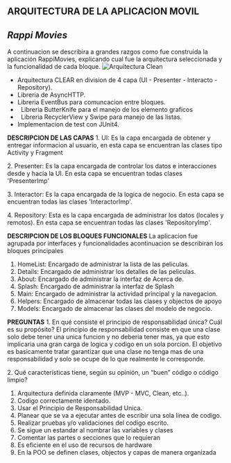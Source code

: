 ## ARQUITECTURA DE LA APLICACION MOVIL

## _**Rappi Movies**_

A continuacion se describira a grandes razgos como fue construida la aplicación RappiMovies, explicando cual fue la arquitectura seleccionada y la funcionalidad de cada bloque.
    ![Arquitectura Clean](http://www.tempos21.com/web/wp-content/uploads/2015/03/clean_architecture1.png)

*   Arquitectura CLEAR en division de 4 capa (UI - Presenter - Interacto - Repository).
*   Libreria de AsyncHTTP.
*   Libreria EventBus para comuncacion entre bloques.
*   Libreria ButterKnife para el manejo de los elemento graficos
*   Libreria RecyclerView y Swipe para manejo de las listas.
*   Implementacion de test con JUnit4.

**DESCRIPCION DE LAS CAPAS**
1\. UI: Es la capa encargada de obtener y entregar informacion al usuario, en esta capa se encuentran las clases tipo Activity y Fragment

2\. Presenter: Es la capa encargada de controlar los datos e interacciones desde y hacia la UI. En esta capa se encuentran todas clases 'PresenterImp'

3\. Interactor: Es la capa encargada de la logica de negocio. En esta capa se encuentran todas las clases 'InteractorImp'.

4\. Repository: Esta es la capa encargada de administrar los datos (locales y remotos). En esta capa se encuentran todas las clases 'RepositoryImp'.

**DESCRIPCION DE LOS BLOQUES FUNCIONALES**
La aplicacion fue agrupada por interfaces y funcionalidades acontinuacion se describiran los bloques principales

1.  HomeList: Encargado de administrar la lista de las peliculas.
2.  Details: Encargado de administrar los detalles de las peliculas.
3.  About: Encargado de administrar la interfaz de Acerca de.
4.  Splash: Encargado de administrar la interfaz de Splash
5.  Main: Encargado de administrar la actividad principal y la navegacion.
6.  Helpers: Encargado de almacenar todas las clases y objectos de apoyo
7.  Models: Encargado de almacenar las clases del modelo de negocio.

**PREGUNTAS**
1\. En qué consiste el principio de responsabilidad única? Cuál es su propósito?
El principio de responsabilidad consiste en que una clase solo debe tener una unica funcion y no deberia tener mas, ya que esto implicaria una gran carga de logica y codigo en un sola porcion.
El objetivo es basicamente tratar garantizar que una clase no tenga mas de una responsabilidad y solo se ocupe de lo que realmente le corresponde.

2\. Qué características tiene, según su opinión, un “buen” código o código limpio?
1.  Arquitectura definida claramente (MVP - MVC, Clean, etc..).
2.  Codigo correctamente identado.
3.  Usar el Principio de Responsabilidad Unica.
4.  Planear que se va a ejecutar antes de escribir una sola linea de codigo.
5.  Realizar pruebas y/o validaciones del codigo escrito.
6.  Se sigue un estandar al nombrar las variables y clases
7.  Comentar las partes o secciones que lo requieran
8.  Es eficiente en el uso de recursos de hardware
9.  En la POO se definen clases, objectos y capas de manera organizada
